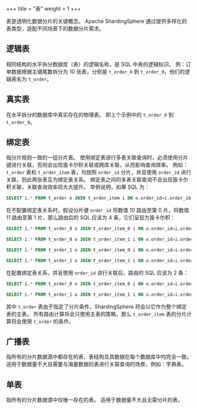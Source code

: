 +++
title = "表"
weight = 1
+++

表是透明化数据分片的关键概念。
Apache ShardingSphere 通过提供多样化的表类型，适配不同场景下的数据分片需求。

## 逻辑表

相同结构的水平拆分数据库（表）的逻辑名称，是 SQL 中表的逻辑标识。
例：订单数据根据主键尾数拆分为 10 张表，分别是 `t_order_0` 到 `t_order_9`，他们的逻辑表名为 `t_order`。

## 真实表

在水平拆分的数据库中真实存在的物理表。
即上个示例中的 `t_order_0` 到 `t_order_9`。

## 绑定表

指分片规则一致的一组分片表。
使用绑定表进行多表关联查询时，必须使用分片键进行关联，否则会出现笛卡尔积关联或跨库关联，从而影响查询效率。
例如：`t_order` 表和 `t_order_item` 表，均按照 `order_id` 分片，并且使用 `order_id` 进行关联，则此两张表互为绑定表关系。
绑定表之间的多表关联查询不会出现笛卡尔积关联，关联查询效率将大大提升。
举例说明，如果 SQL 为：

```sql
SELECT i.* FROM t_order o JOIN t_order_item i ON o.order_id=i.order_id WHERE o.order_id in (10, 11);
```

在不配置绑定表关系时，假设分片键 `order_id` 将数值 10 路由至第 0 片，将数值 11 路由至第 1 片，那么路由后的 SQL 应该为 4 条，它们呈现为笛卡尔积：

```sql
SELECT i.* FROM t_order_0 o JOIN t_order_item_0 i ON o.order_id=i.order_id WHERE o.order_id in (10, 11);

SELECT i.* FROM t_order_0 o JOIN t_order_item_1 i ON o.order_id=i.order_id WHERE o.order_id in (10, 11);

SELECT i.* FROM t_order_1 o JOIN t_order_item_0 i ON o.order_id=i.order_id WHERE o.order_id in (10, 11);

SELECT i.* FROM t_order_1 o JOIN t_order_item_1 i ON o.order_id=i.order_id WHERE o.order_id in (10, 11);
```

在配置绑定表关系，并且使用 `order_id` 进行关联后，路由的 SQL 应该为 2 条：

```sql
SELECT i.* FROM t_order_0 o JOIN t_order_item_0 i ON o.order_id=i.order_id WHERE o.order_id in (10, 11);

SELECT i.* FROM t_order_1 o JOIN t_order_item_1 i ON o.order_id=i.order_id WHERE o.order_id in (10, 11);
```

其中 `t_order` 表由于指定了分片条件，ShardingSphere 将会以它作为整个绑定表的主表。
所有路由计算将会只使用主表的策略，那么 `t_order_item` 表的分片计算将会使用 `t_order` 的条件。

## 广播表

指所有的分片数据源中都存在的表，表结构及其数据在每个数据库中均完全一致。
适用于数据量不大且需要与海量数据的表进行关联查询的场景，例如：字典表。

## 单表

指所有的分片数据源中仅唯一存在的表。
适用于数据量不大且无需分片的表。
